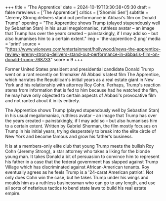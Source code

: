 +++
title = 'The Apprentice'
date = 2024-10-19T13:30:38+05:30
draft = false
mreviews = ['The Apprentice']
critics = ['Shomini Sen']
subtitle = "Jeremy Strong delivers stand out performance in Abbasi's film on Donald Trump"
opening = "The Apprentice shows Trump (played stupendously well by Sebastian Stan) in his usual megalomaniac, ruthless avatar – an image that Trump has over the years created – painstakingly, if I may add so – but also humanises him to a certain extent."
img = 'the-apprentice-2.png'
media = 'print'
source = "https://www.wionews.com/entertainment/hollywood/news-the-apprentice-review-jeremy-strong-delivers-stand-out-performance-in-abbasis-film-on-donald-trump-768733"
score = 9
+++

Former United States president and presidential candidate Donald Trump went on a rant recently on filmmaker Ali Abbasi's latest film The Apprentice, which narrates the Republican's initial years as a real estate giant in New York and his relationship with attorney Roy Cohn. Perhaps, Trump's reaction stems from information that is fed to him because had he watched the film, he may have only objected to certain aspects of Abbasi's provocative film and not ranted about it in its entirety.

The Apprentice shows Trump (played stupendously well by Sebastian Stan) in his usual megalomaniac, ruthless avatar – an image that Trump has over the years created – painstakingly, if I may add so – but also humanises him to a certain extent. Written by Gabriel Sherman, the film mostly focuses on Trump in his initial years, trying desperately to break into the elite circle of New York and become famous and grow his father's business.

It is at a members-only elite club that young Trump meets the bullish Roy Cohn (Jeremy Strong), a star attorney who takes a liking for the blonde young man. It takes Donald a bit of persuasion to convince him to represent his father in a case that the federal government has slapped against Trump Village which has discriminated against African-American tenants. Roy eventually agrees as he feels Trump is a '24-carat American patriot'. Not only does Cohn win the case, but he takes Trump under his wings and moulds him as a ruthless businessman who can go to any length, and use all sorts of nefarious tactics to bend state laws to build his real estate empire.
